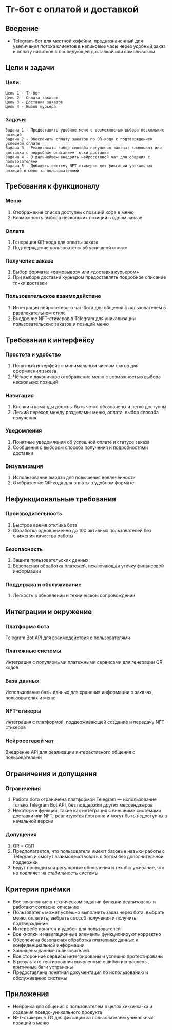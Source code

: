 # Тг-бот с оплатой и доставкой
## Введение
- Telegram-бот для местной кофейни, предназначенный для увеличения потока клиентов в непиковые часы через удобный заказ и оплату напитков с последующей доставкой или самовывозом
## Цели и задачи
### Цели:
```
Цель 1 - Тг-бот
Цель 2 - Оплата заказов
Цель 3 - Доставка заказов
Цель 4 - Вызов курьера
```
### Задачи:
```
Задача 1 - Предоставить удобное меню с возможностью выбора нескольких позиций
Задача 2 - Обеспечить оплату заказов по QR-коду с подтверждением успешной оплаты
Задача 3 - Реализовать выбор способа получения заказа: самовывоз или доставка с подробным описанием точки доставки
Задача 4 - В дальнейшем внедрить нейросетевой чат для общения с пользователями
Задача 5 - Добавить систему NFT-стикеров для фиксации уникальных позиций в меню за пользователями
```
## Требования к функционалу
### Меню
  1. Отображение списка доступных позиций кофе в меню
  2. Возможность выбора нескольких позиций в одном заказе
### Оплата
  1. Генерация QR-кода для оплаты заказа
  2. Подтверждение пользователю об успешной оплате
### Получение заказа
  1. Выбор формата: «самовывоз» или «доставка курьером»
  2. При выборе доставки курьером предоставлять подробное описание точки доставки
### Пользовательское взаимодействие
  1. Интеграция нейросетевого чат-бота для общения с пользователем в развлекательном стиле
  2. Внедрение NFT-стикеров в Telegram для уникализации пользовательских заказов и позиций меню
## Требования к интерфейсу
### Простота и удобство
  1. Понятный интерфейс с минимальным числом шагов для оформления заказа
  2. Чёткое и лаконичное отображение меню с возможностью выбора нескольких позиций
### Навигация
  1. Кнопки и команды должны быть четко обозначены и легко доступны
  2. Легкий переход между разделами: меню, оплата, выбор способа получения
### Уведомления
  1. Понятные уведомления об успешной оплате и статусе заказа
  2. Сообщения с выбором способа получения и подробностями доставки
### Визуализация
  1. Использование эмодзи для повышения вовлечённости
  2. Отображение QR-кода для оплаты в удобном формате
## Нефункциональные требования
### Производительность
  1. Быстрое время отклика бота
  2. Обработка одновременно до 100 активных пользователей без снижения качества работы
### Безопасность
  1. Защита пользовательских данных
  2. Безопасная обработка платежей, исключающая утечку финансовой информации
### Поддержка и обслуживание
  1. Легкость в обновлении и техническом сопровождении
## Интеграции и окружение
### Платформа бота
  Telegram Bot API для взаимодействия с пользователями
### Платежные системы
  Интеграция с популярными платежными сервисами для генерации QR-кодов 
### База данных
  Использование базы данных для хранения информации о заказах, пользователях и меню
### NFT-стикеры
  Интеграция с платформой, поддерживающей создание и передачу NFT-стикеров
### Нейросетевой чат
  Внедрение API для реализации интерактивного общения с пользователями
## Ограничения и допущения
### Ограничения
1. Работа бота ограничена платформой Telegram — использование только Telegram Bot API, без поддержки других мессенджеров
2. Некоторые функции, такие как интеграция с внешними системами доставки или NFT, реализуются поэтапно и могут быть недоступны в начальной версии
### Допущения
1. QR = СБП
2. Предполагается, что пользователи имеют базовые навыки работы с Telegram и смогут взаимодействовать с ботом без дополнительной поддержки
3. Будут проводиться регулярные обновления и техобслуживание, что не повлияет на стабильность системы
## Критерии приёмки
- Все заявленные в техническом задании функции реализованы и работают согласно описанию
- Пользователь может успешно выполнить заказ через бота: выбрать меню, оплатить, выбрать способ получения и получить подтверждение
- Интерфейс понятен и удобен для пользователей
- Все кнопки и навигационные элементы функционируют корректно
- Обеспечена безопасная обработка платежных данных и конфиденциальной информации
- Защищены данные пользователей
- Все сторонние сервисы интегрированы и успешно протестированы
- В результате тестирования выявленные ошибки исправлены, критичные баги устранены
- Предоставлена понятная документация по использованию и обслуживанию системы
## Приложения
- Нейронка для общения с пользователем в целях хи-хи-ха-ха и создания псевдо-уникального продукта
- NFT-стикеры в TG для фиксации за пользователем уникальных позиций в меню
  

   
  

